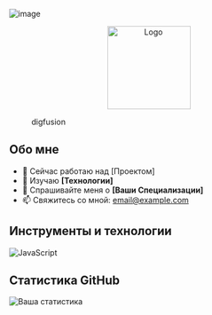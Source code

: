 ![image](https://github.com/user-attachments/assets/18dae673-3088-48a4-ba8c-9dd6221a38bc)
<p align="center">
  <img src="![image](https://github.com/user-attachments/assets/01d2918f-12fc-41c8-b277-9a9293c6623e)
" alt="Logo" width="150">
  
</p>
<p align="center">
  <dir>digfusion</dir>
</p>

## Обо мне

- 🔭 Сейчас работаю над [Проектом]
- 🌱 Изучаю **[Технологии]**
- 💬 Спрашивайте меня о **[Ваши Специализации]**
- 📫 Свяжитесь со мной: [email@example.com](mailto:email@example.com)

## Инструменты и технологии

![JavaScript](https://img.shields.io/badge/-JavaScript-F7DF1E?style=for-the-badge&logo=javascript&logoColor=black)

## Статистика GitHub

![Ваша статистика](https://github-readme-stats.vercel.app/api?qu1z3x&show_icons=true&theme=radical)
